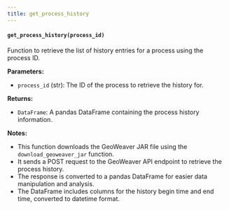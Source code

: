 ```yaml
---
title: get_process_history
---
```


#### `get_process_history(process_id)`

Function to retrieve the list of history entries for a process using the process ID.

**Parameters:**

- `process_id` (str): The ID of the process to retrieve the history for.

**Returns:**

- `DataFrame`: A pandas DataFrame containing the process history information.

**Notes:**

- This function downloads the GeoWeaver JAR file using the `download_geoweaver_jar` function.
- It sends a POST request to the GeoWeaver API endpoint to retrieve the process history.
- The response is converted to a pandas DataFrame for easier data manipulation and analysis.
- The DataFrame includes columns for the history begin time and end time, converted to datetime format.
